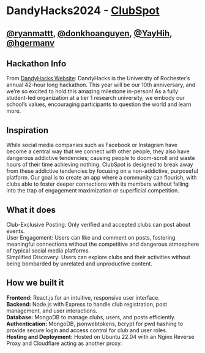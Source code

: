 # DandyHacks2024 - [ClubSpot](https://spotyour.club)
## [@ryanmattt](https://github.com/ryanmattt), [@donkhoanguyen](https://github.com/donkhoanguyen), [@YayHih](https://github.com/YayHih), [@hgermanv](https://github.com/hgermanv)

## Hackathon Info
From [DandyHacks Website](https://dandyhacks.net/): DandyHacks is the University of Rochester’s annual 42-hour long hackathon. This year will be our 10th anniversary, and we’re so excited to hold this amazing milestone in-person! As a fully student-led organization at a tier 1 research university, we embody our school’s values, encouraging participants to question the world and learn more.

## Inspiration
While social media companies such as Facebook or Instagram have become a central way that we connect with other people, they also have dangerous addictive tendencies; causing people to doom-scroll and waste hours of their time achieving nothing.  ClubSpot is designed to break away from these addictive tendencies by focusing on a non-addictive, purposeful platform. Our goal is to create an app where a community can flourish, with clubs able to foster deeper connections with its members without falling into the trap of engagement maximization or superficial competition.

## What it does
Club-Exclusive Posting: Only verified and accepted clubs can post about events. <br>
User Engagement: Users can like and comment on posts, fostering meaningful connections without the competitive and dangerous atmosphere of typical social media platforms. <br>
Simplified Discovery: Users can explore clubs and their activities without being bombarded by unrelated and unproductive content. <br>

## How we built it
**Frontend:** React.js for an intuitive, responsive user interface. <br>
**Backend:** Node.js with Express to handle club registration, post management, and user interactions. <br>
**Database:** MongoDB to manage clubs, users, and posts efficiently. <br>
**Authentication:** MongoDB, jsonwebtokens, bcrypt for pwd hashing to provide secure login and access control for club and user roles. <br>
**Hosting and Deployment:** Hosted on Ubuntu 22.04 with an Nginx Reverse Proxy and Cloudflare acting as another proxy. <br>
